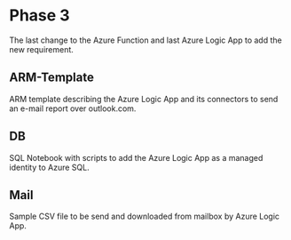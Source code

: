 # Phase 3
The last change to the Azure Function and last Azure Logic App to add the new requirement.

## ARM-Template
ARM template describing the Azure Logic App and its connectors to send an e-mail report over outlook.com.

## DB
SQL Notebook with scripts to add the Azure Logic App as a managed identity to Azure SQL.

## Mail
Sample CSV file to be send and downloaded from mailbox by Azure Logic App.